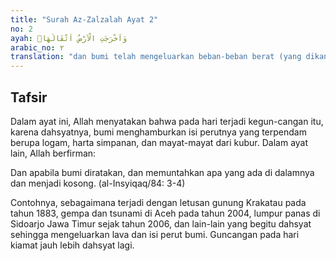 ```yaml
---
title: "Surah Az-Zalzalah Ayat 2"
no: 2
ayah: وَاَخْرَجَتِ الْاَرْضُ اَثْقَالَهَاۙ
arabic_no: ٢
translation: "dan bumi telah mengeluarkan beban-beban berat (yang dikandung)nya,"
---
```


## Tafsir

Dalam ayat ini, Allah menyatakan bahwa pada hari terjadi kegun-cangan itu, karena dahsyatnya, bumi menghamburkan isi perutnya yang terpendam berupa logam, harta simpanan, dan mayat-mayat dari kubur. Dalam ayat lain, Allah berfirman:

Dan apabila bumi diratakan, dan memuntahkan apa yang ada di dalamnya dan menjadi kosong. (al-Insyiqaq/84: 3-4)

Contohnya, sebagaimana terjadi dengan letusan gunung Krakatau pada tahun 1883, gempa dan tsunami di Aceh pada tahun 2004, lumpur panas di Sidoarjo Jawa Timur sejak tahun 2006, dan lain-lain yang begitu dahsyat sehingga mengeluarkan lava dan isi perut bumi. Guncangan pada hari kiamat jauh lebih dahsyat lagi.